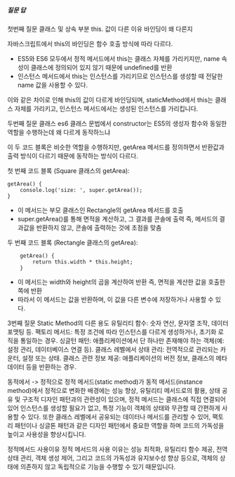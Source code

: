 ##### 질문 답

첫번째 질문
클래스 및 상속 부분 this. 값이 다른 이유 바인딩이 왜 다른지

자바스크립트에서 this의 바인딩은 함수 호출 방식에 따라 다르다.

-   ES5와 ES6 모두에서 정적 메서드에서 this는 클래스 자체를 가리키지만, name 속성이 클래스에 정의되어 있지 않기 때문에 undefined를 반환
-   인스턴스 메서드에서 this는 인스턴스를 가리키므로 인스턴스를 생성할 때 전달한 name 값을 사용할 수 있다.

이와 같은 차이로 인해 this의 값이 다르게 바인딩되며, staticMethod에서 this는 클래스 자체를 가리키고, 인스턴스 메서드에서는 생성된 인스턴스를 가리킵니다.

두번째 질문
클래스 es6 클래스 문법에서 constructor는 ES5의 생성자 함수와 동일한 역할을 수행하는데 왜 다르게 동작하느냐

이 두 코드 블록은 비슷한 역할을 수행하지만, getArea 메서드를 정의하면서 반환값과 출력 방식이 다르기 때문에 동작하는 방식이 다르다.

첫 번째 코드 블록 (Square 클래스의 getArea):

```
getArea() {
    console.log('size: ', super.getArea());
}
```

-   이 메서드는 부모 클래스인 Rectangle의 getArea 메서드를 호출
-   super.getArea()를 통해 면적을 계산하고, 그 결과를 콘솔에 출력 즉, 메서드의 결과값을 반환하지 않고, 콘솔에 출력하는 것에 초점을 맞춤

두 번째 코드 블록 (Rectangle 클래스의 getArea):

```
    getArea() {
        return this.width * this.height;
    }
```

-   이 메서드는 width와 height의 곱을 계산하여 반환 즉, 면적을 계산한 값을 호출한 쪽에 반환
-   따라서 이 메서드는 값을 반환하며, 이 값을 다른 변수에 저장하거나 사용할 수 있다.

3번째 질문
Static Method의 다른 용도
유틸리티 함수: 숫자 연산, 문자열 조작, 데이터 포맷팅 등.
팩토리 메서드: 특정 조건에 따라 인스턴스를 다르게 생성하거나, 초기화 로직을 통일하는 경우.
싱글턴 패턴: 애플리케이션에서 단 하나만 존재해야 하는 객체(예: 설정 관리, 데이터베이스 연결 등).
클래스 레벨에서 상태 관리: 전역적으로 관리되는 카운터, 설정 또는 상태.
클래스 관련 정보 제공: 애플리케이션의 버전 정보, 클래스의 메타데이터 등을 반환하는 경우.

동적에서 -> 정적으로
정적 메서드(static method)가 동적 메서드(instance method)에서 정적으로 변화한 배경에는 성능 향상, 유틸리티 메서드로의 활용, 상태 공유 및 구조적 디자인 패턴과의 관련성이 있으며, 정적 메서드는 클래스에 직접 연결되어 있어 인스턴스를 생성할 필요가 없고, 특정 기능이 객체의 상태와 무관할 때 간편하게 사용할 수 있다. 또한 클래스 레벨에서 공유되는 데이터나 메서드를 관리할 수 있어, 팩토리 패턴이나 싱글톤 패턴과 같은 디자인 패턴에서 중요한 역할을 하며 코드의 가독성을 높이고 사용성을 향상시킵니다.

정적메서드 사용이유
정적 메서드의 사용 이유는 성능 최적화, 유틸리티 함수 제공, 전역 상태 관리, 객체 생성 제어, 그리고 코드의 가독성과 유지보수성 향상 등으로, 객체의 상태에 의존하지 않고 독립적으로 기능을 수행할 수 있기 때문입니다.
